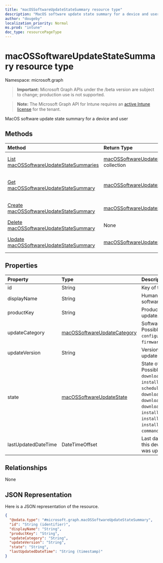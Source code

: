 ```yaml
---
title: "macOSSoftwareUpdateStateSummary resource type"
description: "MacOS software update state summary for a device and user"
author: "dougeby"
localization_priority: Normal
ms.prod: "intune"
doc_type: resourcePageType
---
```


# macOSSoftwareUpdateStateSummary resource type

Namespace: microsoft.graph

> **Important:** Microsoft Graph APIs under the /beta version are subject to change; production use is not supported.

> **Note:** The Microsoft Graph API for Intune requires an [active Intune license](https://go.microsoft.com/fwlink/?linkid=839381) for the tenant.

MacOS software update state summary for a device and user

## Methods
|Method|Return Type|Description|
|:---|:---|:---|
|[List macOSSoftwareUpdateStateSummaries](../api/intune-deviceconfig-macossoftwareupdatestatesummary-list.md)|[macOSSoftwareUpdateStateSummary](../resources/intune-deviceconfig-macossoftwareupdatestatesummary.md) collection|List properties and relationships of the [macOSSoftwareUpdateStateSummary](../resources/intune-deviceconfig-macossoftwareupdatestatesummary.md) objects.|
|[Get macOSSoftwareUpdateStateSummary](../api/intune-deviceconfig-macossoftwareupdatestatesummary-get.md)|[macOSSoftwareUpdateStateSummary](../resources/intune-deviceconfig-macossoftwareupdatestatesummary.md)|Read properties and relationships of the [macOSSoftwareUpdateStateSummary](../resources/intune-deviceconfig-macossoftwareupdatestatesummary.md) object.|
|[Create macOSSoftwareUpdateStateSummary](../api/intune-deviceconfig-macossoftwareupdatestatesummary-create.md)|[macOSSoftwareUpdateStateSummary](../resources/intune-deviceconfig-macossoftwareupdatestatesummary.md)|Create a new [macOSSoftwareUpdateStateSummary](../resources/intune-deviceconfig-macossoftwareupdatestatesummary.md) object.|
|[Delete macOSSoftwareUpdateStateSummary](../api/intune-deviceconfig-macossoftwareupdatestatesummary-delete.md)|None|Deletes a [macOSSoftwareUpdateStateSummary](../resources/intune-deviceconfig-macossoftwareupdatestatesummary.md).|
|[Update macOSSoftwareUpdateStateSummary](../api/intune-deviceconfig-macossoftwareupdatestatesummary-update.md)|[macOSSoftwareUpdateStateSummary](../resources/intune-deviceconfig-macossoftwareupdatestatesummary.md)|Update the properties of a [macOSSoftwareUpdateStateSummary](../resources/intune-deviceconfig-macossoftwareupdatestatesummary.md) object.|

## Properties
|Property|Type|Description|
|:---|:---|:---|
|id|String|Key of the entity.|
|displayName|String|Human readable name of the software update|
|productKey|String|Product key of the software update.|
|updateCategory|[macOSSoftwareUpdateCategory](../resources/intune-deviceconfig-macossoftwareupdatecategory.md)|Software update category. Possible values are: `critical`, `configurationDataFile`, `firmware`, `other`.|
|updateVersion|String|Version of the software update|
|state|[macOSSoftwareUpdateState](../resources/intune-deviceconfig-macossoftwareupdatestate.md)|State of the software update. Possible values are: `success`, `downloading`, `downloaded`, `installing`, `idle`, `available`, `scheduled`, `downloadFailed`, `downloadInsufficientSpace`, `downloadInsufficientPower`, `downloadInsufficientNetwork`, `installInsufficientSpace`, `installInsufficientPower`, `installFailed`, `commandFailed`.|
|lastUpdatedDateTime|DateTimeOffset|Last date time the report for this device and product key was updated.|

## Relationships
None

## JSON Representation
Here is a JSON representation of the resource.
<!-- {
  "blockType": "resource",
  "keyProperty": "id",
  "@odata.type": "microsoft.graph.macOSSoftwareUpdateStateSummary"
}
-->
``` json
{
  "@odata.type": "#microsoft.graph.macOSSoftwareUpdateStateSummary",
  "id": "String (identifier)",
  "displayName": "String",
  "productKey": "String",
  "updateCategory": "String",
  "updateVersion": "String",
  "state": "String",
  "lastUpdatedDateTime": "String (timestamp)"
}
```





